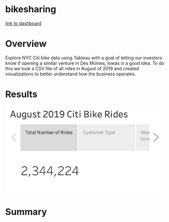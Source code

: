 # bikesharing

[link to dashboard](https://public.tableau.com/profile/tyler.engalla#!/vizhome/citibikechallenge_16115379686240/August2019CitiBikeRides?publish=yes)

# Overview
Explore NYC Citi bike data using Tableau with a goal of letting our investors know if opening a similar venture in Des Moines, Iowas is a good idea. To do this we took a CSV file of all rides in August of 2019 and created visualizations to better understand how the business operates. 

# Results

![](/images/numberofRides.png)




# Summary
